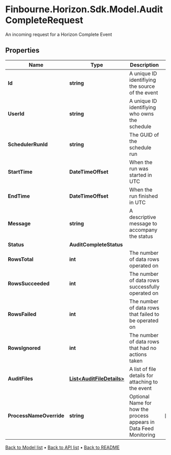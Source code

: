 # Finbourne.Horizon.Sdk.Model.AuditCompleteRequest
An incoming request for a Horizon Complete Event

## Properties

Name | Type | Description | Notes
------------ | ------------- | ------------- | -------------
**Id** | **string** | A unique ID identifiying the source of the event | 
**UserId** | **string** | A unique ID identifiying who owns the schedule | 
**SchedulerRunId** | **string** | The GUID of the schedule run | 
**StartTime** | **DateTimeOffset** | When the run was started in UTC | 
**EndTime** | **DateTimeOffset** | When the run finished in UTC | 
**Message** | **string** | A descriptive message to accompany the status | 
**Status** | **AuditCompleteStatus** |  | 
**RowsTotal** | **int** | The number of data rows operated on | 
**RowsSucceeded** | **int** | The number of data rows successfully operated on | 
**RowsFailed** | **int** | The number of data rows that failed to be operated on | 
**RowsIgnored** | **int** | The number of data rows that had no actions taken | 
**AuditFiles** | [**List&lt;AuditFileDetails&gt;**](AuditFileDetails.md) | A list of file details for attaching to the event | 
**ProcessNameOverride** | **string** | Optional Name for how the process appears in Data Feed Monitoring | [optional] 

[Back to Model list](../README.md#documentation-for-models) &#8226; [Back to API list](../README.md#documentation-for-api-endpoints) &#8226; [Back to README](../README.md)

